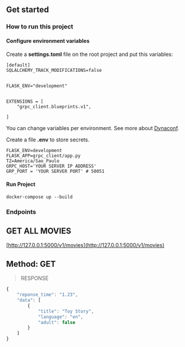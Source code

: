 ## Get started

### How to run this project



#### Configure environment variables
Create a **settings.toml** file on the root project and put this variables:
```
[default]
SQLALCHEMY_TRACK_MODIFICATIONS=false


FLASK_ENV="development"


EXTENSIONS = [
    "grpc_client.blueprints.v1",    
    
]

```
You can change variables per environment. See more about [Dynaconf](https://www.dynaconf.com/).

Create a file **.env** to store secrets.

```
FLASK_ENV=development
FLASK_APP=grpc_client/app.py
TZ=America/Sao_Paulo
GRPC_HOST='YOUR SERVER IP ADDRESS'
GRP_PORT = 'YOUR SERVER PORT' # 50051

```

#### Run Project

```
docker-compose up --build
```
### Endpoints

## GET ALL MOVIES

[http://127.0.0.1:5000/v1/movies](http://127.0.0.1:5000/v1/movies)

## Method: GET
> RESPONSE
```javascript
{
    "reponse_time": "1.23",
    "data": [
        {
            "title": "Toy Story",
            "language": "en",
            "adult": false
        }
    ]
}
```

